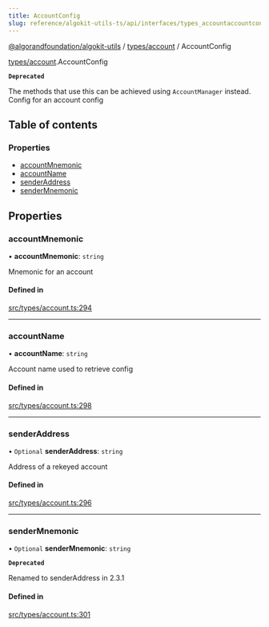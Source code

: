 ```yaml
---
title: AccountConfig
slug: reference/algokit-utils-ts/api/interfaces/types_accountaccountconfig
---
```


[@algorandfoundation/algokit-utils](/reference/algokit-utils-ts/api/overview) / [types/account](/reference/algokit-utils-ts/api/modules/types_account/) / AccountConfig

[types/account](/reference/algokit-utils-ts/api/modules/types_account/).AccountConfig

**`Deprecated`**

The methods that use this can be achieved using `AccountManager` instead.
Config for an account config

## Table of contents

### Properties

- [accountMnemonic](#accountmnemonic)
- [accountName](#accountname)
- [senderAddress](#senderaddress)
- [senderMnemonic](#sendermnemonic)

## Properties

### accountMnemonic

• **accountMnemonic**: `string`

Mnemonic for an account

#### Defined in

[src/types/account.ts:294](https://github.com/algorandfoundation/algokit-utils-ts/blob/main/src/types/account.ts#L294)

---

### accountName

• **accountName**: `string`

Account name used to retrieve config

#### Defined in

[src/types/account.ts:298](https://github.com/algorandfoundation/algokit-utils-ts/blob/main/src/types/account.ts#L298)

---

### senderAddress

• `Optional` **senderAddress**: `string`

Address of a rekeyed account

#### Defined in

[src/types/account.ts:296](https://github.com/algorandfoundation/algokit-utils-ts/blob/main/src/types/account.ts#L296)

---

### senderMnemonic

• `Optional` **senderMnemonic**: `string`

**`Deprecated`**

Renamed to senderAddress in 2.3.1

#### Defined in

[src/types/account.ts:301](https://github.com/algorandfoundation/algokit-utils-ts/blob/main/src/types/account.ts#L301)
